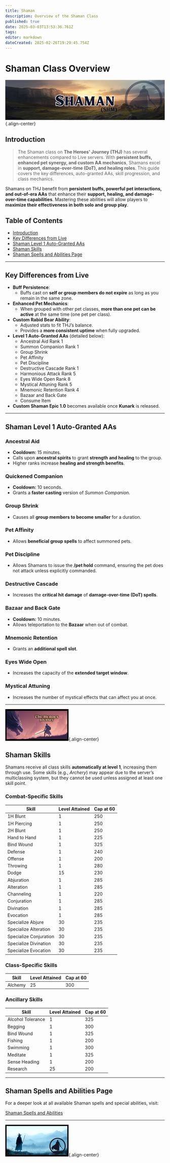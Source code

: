```yaml
---
title: Shaman
description: Overview of the Shaman Class
published: true
date: 2025-03-03T13:53:36.761Z
tags: 
editor: markdown
dateCreated: 2025-02-26T19:29:45.754Z
---
```


# Shaman Class Overview

![](/shamanpage.png){.align-center}

## Introduction

> The Shaman class on **The Heroes' Journey (THJ)** has several enhancements compared to Live servers. With **persistent buffs, enhanced pet synergy, and custom AA mechanics**, Shamans excel in **support, damage-over-time (DoT), and healing roles**. This guide covers the key differences, auto-granted AAs, skill progression, and class mechanics.

Shamans on THJ benefit from **persistent buffs, powerful pet interactions, and out-of-era AAs** that enhance their **support, healing, and damage-over-time capabilities**. Mastering these abilities will allow players to **maximize their effectiveness in both solo and group play**.

## Table of Contents

- [Introduction](#introduction)
- [Key Differences from Live](#key-differences-from-live)
- [Shaman Level 1 Auto-Granted AAs](#shaman-level-1-auto-granted-aas)
- [Shaman Skills](#shaman-skills)
- [Shaman Spells and Abilities Page](#shaman-spells-and-abilities-page)

---

## Key Differences from Live

- **Buff Persistence**:  
  - Buffs cast on **self or group members do not expire** as long as you remain in the same zone.
- **Enhanced Pet Mechanics**:
  - When grouped with other pet classes, **more than one pet can be active** at the same time (one pet per class).
- **Custom Rabid Bear Ability**:
  - Adjusted stats to fit THJ’s balance.  
  - Provides a **more consistent uptime** when fully upgraded.
- **Level 1 Auto-Granted AAs** (detailed below):
  - Ancestral Aid Rank 1  
  - Summon Companion Rank 1  
  - Group Shrink  
  - Pet Affinity  
  - Pet Discipline  
  - Destructive Cascade Rank 1  
  - Harmonious Attack Rank 5  
  - Eyes Wide Open Rank 8  
  - Mystical Attuning Rank 5  
  - Mnemonic Retention Rank 4  
  - Bazaar and Back Gate  
  - Consume Item
- **Custom Shaman Epic 1.0** becomes available once **Kunark** is released.

---

## Shaman Level 1 Auto-Granted AAs

### Ancestral Aid

- **Cooldown:** 15 minutes.  
- Calls upon **ancestral spirits** to grant **strength and healing** to the group.  
- Higher ranks increase **healing and strength benefits**.

### Quickened Companion

- **Cooldown:** 10 seconds.  
- Grants a **faster casting** version of *Summon Companion*.

### Group Shrink

- Causes all **group members to become smaller** for a duration.

### Pet Affinity

- Allows **beneficial group spells** to affect summoned pets.

### Pet Discipline

- Allows Shamans to issue the **/pet hold** command, ensuring the pet does not attack unless explicitly commanded.

### Destructive Cascade

- Increases the **critical hit damage** of **damage-over-time (DoT) spells**.

### Bazaar and Back Gate

- **Cooldown:** 10 minutes.  
- Allows teleportation to the **Bazaar** when out of combat.

### Mnemonic Retention

- Grants an **additional spell slot**.

### Eyes Wide Open

- Increases the capacity of the **extended target window**.

### Mystical Attuning

- Increases the number of mystical effects that can affect you at once.

---

![thjpagebreak1.png](/thjpagebreak1.png){.align-center}

## Shaman Skills

Shamans receive all class skills **automatically at level 1**, increasing them through use. Some skills (e.g., *Archery*) may appear due to the server’s multiclassing system, but they cannot be used unless assigned at least one skill point.

### Combat-Specific Skills

| Skill                 | Level Attained | Cap at 60 |
|-----------------------|----------------|-----------|
| 1H Blunt              | 1              | 250       |
| 1H Piercing           | 1              | 250       |
| 2H Blunt              | 1              | 250       |
| Hand to Hand          | 1              | 225       |
| Bind Wound            | 1              | 325       |
| Defense               | 1              | 240       |
| Offense               | 1              | 200       |
| Throwing              | 1              | 280       |
| Dodge                 | 15             | 230       |
| Abjuration            | 1              | 285       |
| Alteration            | 1              | 285       |
| Channeling            | 1              | 220       |
| Conjuration           | 1              | 285       |
| Divination            | 1              | 285       |
| Evocation             | 1              | 285       |
| Specialize Abjure     | 30             | 235       |
| Specialize Alteration | 30             | 235       |
| Specialize Conjuration| 30             | 235       |
| Specialize Divination | 30             | 235       |
| Specialize Evocation  | 30             | 235       |

### Class-Specific Skills

| Skill   | Level Attained | Cap at 60 |
|---------|----------------|-----------|
| Alchemy | 25             | 300       |

### Ancillary Skills

| Skill            | Level Attained | Cap at 60 |
|------------------|----------------|-----------|
| Alcohol Tolerance| 1              | 325       |
| Begging          | 1              | 300       |
| Bind Wound       | 1              | 325       |
| Fishing          | 1              | 200       |
| Swimming         | 1              | 300       |
| Meditate         | 1              | 325       |
| Sense Heading    | 1              | 200       |
| Research         | 25             | 200       |

---


## Shaman Spells and Abilities Page

For a deeper look at all available Shaman spells and special abilities, visit:

[Shaman Spells and Abilities](/classes-and-abilities/spells-and-abilities/shm)

---

![thjpagebreak3.png](/thjpagebreak3.png){.align-center}
